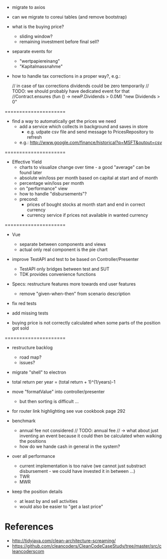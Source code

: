 

- migrate to axios

- can we migrate to coreui tables
  (and remove bootstrap)

- what is the buying price?
  - sliding window?
  - remaining investment before final sell?

- separate events for
  - "wertpapiereinang"
  - "Kapitalmassnahme"

- how to handle tax corrections in a proper way?, e.g.:

  // in case of tax corrections dividends could be zero temporarily
  // TODO: we should probably have dedicated event for that
  //Contract.ensures (fun () -> newP.Dividends > 0.0M<Currency>) "new Dividends > 0"

=====================

- find a way to automatically get the prices we need
  - add a service which collects in background and saves in store
    - e.g. udpate csv file and send message to PricesRepository to refresh
  - e.g.: http://www.google.com/finance/historical?q=MSFT&output=csv
  
=====================

- Effective Yield
  - charts to visualize change over time - a good "average" can be found later
  - absolute win/loss per month based on capital at start and of month
  - percentage win/loss per month
  - on "performance" view
  - how to handle "disbursements"?
  - precond:
    - prices of bought stocks at month start and end in correct currency
    - currency service if prices not available in wanted currency
  
=====================

- Vue
  - separate between components and views
  - actual only real component is the pie chart

- improve TestAPI and test to be based on Controller/Presenter
  - TestAPI only bridges between test and SUT
  - TDK provides convenience functions

- Specs: restructure features more towards end user features
  - remove "given-when-then" from scenario description

- fix red tests

- add missing tests

- buying price is not correctly calculated when some parts of the position got sold

=====================

- restructure backlog
  - road map?
  - issues?

- migrate "shell" to electron

- total return per year = (total return + 1)^(1/years)-1

- move "formatValue" into controller/presenter
  - but then sorting is difficult ...

- for router link highlighting see vue cookbook page 292

- benchmark
  - annual fee not considered
    // TODO: annual fee
    // -> what about just inventing an event because it could then be calculated when walking the positions
  - how do we hande cash in general in the system?

- over all performance
  - current implementation is too naive (we cannot just substract disbursement - we could have invested it in between ...)
  - TWR
  - MWR

- keep the position details
  - at least by and sell activities
  - would also be easier to "get a last price"

# References 

- http://tidyjava.com/clean-architecture-screaming/
- https://github.com/cleancoders/CleanCodeCaseStudy/tree/master/src/cleancoderscom

